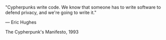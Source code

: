 "Cypherpunks write code. We know that someone has to write software to defend privacy, and we're going to write it."

— Eric Hughes

The Cypherpunk's Manifesto, 1993
